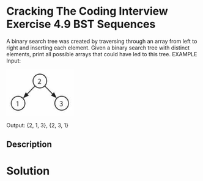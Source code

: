 # Cracking The Coding Interview Exercise 4.9 BST Sequences

A binary search tree was created by traversing through an array from left to right
and inserting each element. Given a binary search tree with distinct elements, print all possible
arrays that could have led to this tree.
EXAMPLE
Input:

![Tree Example](TreeSample.png)

Output: {2, 1, 3}, {2, 3, 1}

## Description


# Solution

